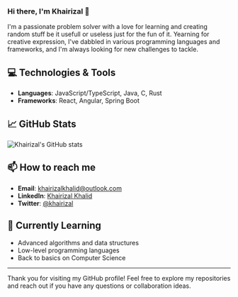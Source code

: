 ### Hi there, I'm Khairizal 👋

I'm a passionate problem solver with a love for learning and creating random stuff be it usefull or useless just for the fun of it.
Yearning for creative expression, I've dabbled in various programming languages and frameworks, and I'm always looking for new challenges to tackle.

## 💻 Technologies & Tools

- **Languages**: JavaScript/TypeScript, Java, C, Rust
- **Frameworks**: React, Angular, Spring Boot

## 📈 GitHub Stats

![Khairizal's GitHub stats](https://github-readme-stats.vercel.app/api?username=khairizalkhalid&show_icons=true&theme=radical)

## 📫 How to reach me

- **Email**: [khairizalkhalid@outlook.com](mailto:khairizalkhalid@outlook.com)
- **LinkedIn**: [Khairizal Khalid](https://www.linkedin.com/in/khairizalkhalid)
- **Twitter**: [@khairizal](https://x.com/impulsive_rage)

## 🌱 Currently Learning

- Advanced algorithms and data structures
- Low-level programming languages
- Back to basics on Computer Science

---

Thank you for visiting my GitHub profile! Feel free to explore my repositories and reach out if you have any questions or collaboration ideas.
